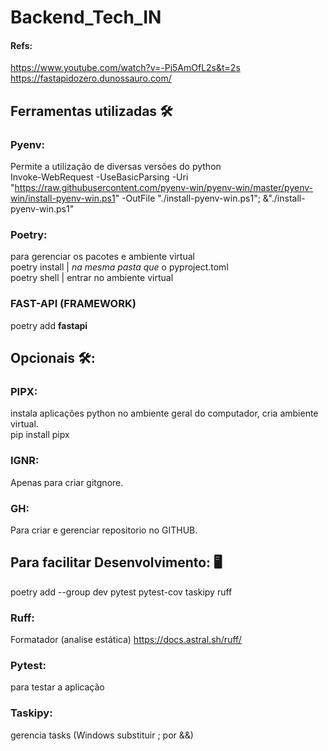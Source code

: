 # Backend_Tech_IN
#### Refs:
https://www.youtube.com/watch?v=-Pi5AmOfL2s&t=2s <br>
https://fastapidozero.dunossauro.com/
## Ferramentas utilizadas 🛠
### Pyenv:
Permite a utilização de diversas versões do python <br>
Invoke-WebRequest -UseBasicParsing -Uri "https://raw.githubusercontent.com/pyenv-win/pyenv-win/master/pyenv-win/install-pyenv-win.ps1" -OutFile "./install-pyenv-win.ps1"; &"./install-pyenv-win.ps1"
### Poetry:
para gerenciar os pacotes e ambiente virtual <br> 
poetry install | *na mesma pasta que* o pyproject.toml <br>
poetry shell | entrar no ambiente virtual
### FAST-API (FRAMEWORK)
poetry add **fastapi**
## Opcionais 🛠:
### PIPX:
instala aplicações python no ambiente geral do computador, cria ambiente virtual. <br>
pip install pipx <br>
### IGNR:
Apenas para criar gitgnore.
### GH:
Para criar e gerenciar repositorio no GITHUB.

## Para facilitar Desenvolvimento: 🖥 
poetry add --group dev pytest pytest-cov taskipy ruff
### Ruff:
Formatador (analise estática) https://docs.astral.sh/ruff/
### Pytest:
para testar a aplicação
### Taskipy:
gerencia tasks (Windows substituir ; por &&)

